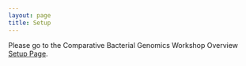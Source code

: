 ```yaml
---
layout: page
title: Setup
---
```

Please go to the Comparative Bacterial Genomics Workshop Overview [Setup Page](https://czirion.github.io/comparative-genomics-workshop/setup.html).
